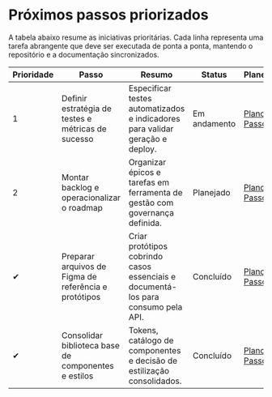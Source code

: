 # Próximos passos priorizados

A tabela abaixo resume as iniciativas prioritárias. Cada linha representa uma tarefa abrangente que deve ser executada de ponta a ponta, mantendo o repositório e a documentação sincronizados.

| Prioridade | Passo | Resumo | Status | Planejamento |
|------------|-------|--------|--------|--------------|
| 1 | Definir estratégia de testes e métricas de sucesso | Especificar testes automatizados e indicadores para validar geração e deploy. | Em andamento | [Plano do Passo 3](./plan-passo-3.md) |
| 2 | Montar backlog e operacionalizar o roadmap | Organizar épicos e tarefas em ferramenta de gestão com governança definida. | Planejado | [Plano do Passo 4](./plan-passo-4.md) |
| ✔ | Preparar arquivos de Figma de referência e protótipos | Criar protótipos cobrindo casos essenciais e documentá-los para consumo pela API. | Concluído | [Plano do Passo 2](./plan-passo-2.md) |
| ✔ | Consolidar biblioteca base de componentes e estilos | Tokens, catálogo de componentes e decisão de estilização consolidados. | Concluído | [Plano do Passo 1](./plan-passo-1.md) |
